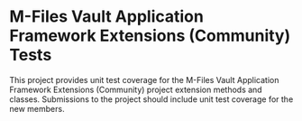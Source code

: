 ﻿# M-Files Vault Application Framework Extensions (Community) Tests

This project provides unit test coverage for the M-Files Vault Application Framework Extensions (Community) project extension methods and classes.  Submissions to the project should include unit test coverage for the new members.
